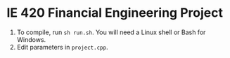 # IE 420 Financial Engineering Project
1. To compile, run `sh run.sh`. You will need a Linux shell or Bash for Windows. 
2. Edit parameters in `project.cpp`.
